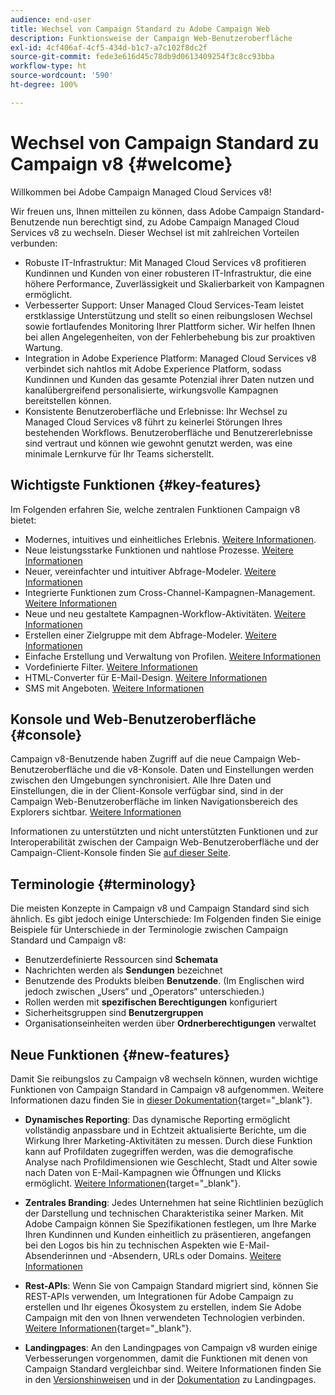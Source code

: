 ```yaml
---
audience: end-user
title: Wechsel von Campaign Standard zu Adobe Campaign Web
description: Funktionsweise der Campaign Web-Benutzeroberfläche
exl-id: 4cf406af-4cf5-434d-b1c7-a7c102f8dc2f
source-git-commit: fede3e616d45c78db9d0613409254f3c8cc93bba
workflow-type: ht
source-wordcount: '590'
ht-degree: 100%

---
```


# Wechsel von Campaign Standard zu Campaign v8 {#welcome}

<!--
We are thrilled to annonce that you, as a Campaign Standard user, can now benefit from the new version of Adobe Campaign Web User Interface. The migration is seemless and will allow you to use all the intuitive features designed to simplify the creation of personalized cross-channel campaigns. Campaign Web User Interface also brings a connected canvas with Adobe Experience Platform for a unified experience.
-->

Willkommen bei Adobe Campaign Managed Cloud Services v8!

Wir freuen uns, Ihnen mitteilen zu können, dass Adobe Campaign Standard-Benutzende nun berechtigt sind, zu Adobe Campaign Managed Cloud Services v8 zu wechseln. Dieser Wechsel ist mit zahlreichen Vorteilen verbunden:

* Robuste IT-Infrastruktur: Mit Managed Cloud Services v8 profitieren Kundinnen und Kunden von einer robusteren IT-Infrastruktur, die eine höhere Performance, Zuverlässigkeit und Skalierbarkeit von Kampagnen ermöglicht.
* Verbesserter Support: Unser Managed Cloud Services-Team leistet erstklassige Unterstützung und stellt so einen reibungslosen Wechsel sowie fortlaufendes Monitoring Ihrer Plattform sicher. Wir helfen Ihnen bei allen Angelegenheiten, von der Fehlerbehebung bis zur proaktiven Wartung.
* Integration in Adobe Experience Platform: Managed Cloud Services v8 verbindet sich nahtlos mit Adobe Experience Platform, sodass Kundinnen und Kunden das gesamte Potenzial ihrer Daten nutzen und kanalübergreifend personalisierte, wirkungsvolle Kampagnen bereitstellen können.
* Konsistente Benutzeroberfläche und Erlebnisse: Ihr Wechsel zu Managed Cloud Services v8 führt zu keinerlei Störungen Ihres bestehenden Workflows. Benutzeroberfläche und Benutzererlebnisse sind vertraut und können wie gewohnt genutzt werden, was eine minimale Lernkurve für Ihr Teams sicherstellt.

<!--
As a Campaign Standard user, we now offer you a way to migrate to Adobe Campaign v8. You will benefit from both the new Campaign Web interface and the v8 console.
-->

## Wichtigste Funktionen {#key-features}

Im Folgenden erfahren Sie, welche zentralen Funktionen Campaign v8 bietet:

* Modernes, intuitives und einheitliches Erlebnis. [Weitere Informationen](../get-started/connect-to-campaign.md).
* Neue leistungsstarke Funktionen und nahtlose Prozesse. [Weitere Informationen](../get-started/user-interface.md)
* Neuer, vereinfachter und intuitiver Abfrage-Modeler. [Weitere Informationen](../query/query-modeler-overview.md)
* Integrierte Funktionen zum Cross-Channel-Kampagnen-Management. [Weitere Informationen](../msg/gs-messages.md)
* Neue und neu gestaltete Kampagnen-Workflow-Aktivitäten. [Weitere Informationen](../workflows/gs-workflows.md)
* Erstellen einer Zielgruppe mit dem Abfrage-Modeler. [Weitere Informationen](../query/query-modeler-overview.md)
* Einfache Erstellung und Verwaltung von Profilen. [Weitere Informationen](../audience/about-recipients.md)
* Vordefinierte Filter. [Weitere Informationen](../get-started/predefined-filters.md)
* HTML-Converter für E-Mail-Design. [Weitere Informationen](../email/existing-content.md)
* SMS mit Angeboten. [Weitere Informationen](../msg/offers.md)

## Konsole und Web-Benutzeroberfläche {#console}

Campaign v8-Benutzende haben Zugriff auf die neue Campaign Web-Benutzeroberfläche und die v8-Konsole. Daten und Einstellungen werden zwischen den Umgebungen synchronisiert. Alle Ihre Daten und Einstellungen, die in der Client-Konsole verfügbar sind, sind in der Campaign Web-Benutzeroberfläche im linken Navigationsbereich des Explorers sichtbar. [Weitere Informationen](../get-started/user-interface.md#user-interface-explorer)

Informationen zu unterstützten und nicht unterstützten Funktionen und zur Interoperabilität zwischen der Campaign Web-Benutzeroberfläche und der Campaign-Client-Konsole finden Sie [auf dieser Seite](../get-started/capability-matrix.md).

## Terminologie {#terminology}

Die meisten Konzepte in Campaign v8 und Campaign Standard sind sich ähnlich. Es gibt jedoch einige Unterschiede: Im Folgenden finden Sie einige Beispiele für Unterschiede in der Terminologie zwischen Campaign Standard und Campaign v8:

<!--
* Profiles are **Recipients** in the console. [Learn more](../audience/gs-audiences-recipients.md).
* Test profiles are **Seed addresses**. [Learn more](../preview-test/test-deliveries.md).
* The delivery preparation is the **Delivery analysis**. [Learn more](../monitor/prepare-send.md).
* Audiences are **Lists**. [Learn more](../audience/gs-audiences-recipients.md).
-->

* Benutzerdefinierte Ressourcen sind **Schemata**
* Nachrichten werden als **Sendungen** bezeichnet
* Benutzende des Produkts bleiben **Benutzende**. (Im Englischen wird jedoch zwischen „Users“ und „Operators“ unterschieden.)
* Rollen werden mit **spezifischen Berechtigungen** konfiguriert
* Sicherheitsgruppen sind **Benutzergruppen**
* Organisationseinheiten werden über **Ordnerberechtigungen** verwaltet

## Neue Funktionen {#new-features}

Damit Sie reibungslos zu Campaign v8 wechseln können, wurden wichtige Funktionen von Campaign Standard in Campaign v8 aufgenommen. Weitere Informationen dazu finden Sie in [dieser Dokumentation](https://experienceleague.adobe.com/docs/experience-cloud/campaign/campaign-standard-migration-home.html?lang=de){target="_blank"}.

* **Dynamisches Reporting**: Das dynamische Reporting ermöglicht vollständig anpassbare und in Echtzeit aktualisierte Berichte, um die Wirkung Ihrer Marketing-Aktivitäten zu messen. Durch diese Funktion kann auf Profildaten zugegriffen werden, was die demografische Analyse nach Profildimensionen wie Geschlecht, Stadt und Alter sowie nach Daten von E-Mail-Kampagnen wie Öffnungen und Klicks ermöglicht. [Weitere Informationen](https://experienceleague.adobe.com/docs/experience-cloud/campaign/reporting/get-started-reporting.html?lang=de){target="_blank"}.

* **Zentrales Branding**: Jedes Unternehmen hat seine Richtlinien bezüglich der Darstellung und technischen Charakteristika seiner Marken. Mit Adobe Campaign können Sie Spezifikationen festlegen, um Ihre Marke Ihren Kundinnen und Kunden einheitlich zu präsentieren, angefangen bei den Logos bis hin zu technischen Aspekten wie E-Mail-Absenderinnen und -Absendern, URLs oder Domains. [Weitere Informationen](https://experienceleague.adobe.com/docs/experience-cloud/campaign/branding/branding-gs.html?lang=de)

* **Rest-APIs**: Wenn Sie von Campaign Standard migriert sind, können Sie REST-APIs verwenden, um Integrationen für Adobe Campaign zu erstellen und Ihr eigenes Ökosystem zu erstellen, indem Sie Adobe Campaign mit den von Ihnen verwendeten Technologien verbinden. [Weitere Informationen](https://experienceleague.adobe.com/docs/experience-cloud/campaign/apis/get-started-apis.html?lang=de){target="_blank"}.

* **Landingpages**: An den Landingpages von Campaign v8 wurden einige Verbesserungen vorgenommen, damit die Funktionen mit denen von Campaign Standard vergleichbar sind. Weitere Informationen finden Sie in den [Versionshinweisen](../rn/release-notes.md#new-24-4) und in der [Dokumentation](../landing-pages/get-started-lp.md) zu Landingpages.

<!--
* Delivery Alerting: In addition to viewing notifications directly in Campaign, Adobe Campaign also provides an email alerting system to trigger email alerts to users or external stakeholders of important system activities. Create, manage, and receive customizable alerts and dashboards to keep track of delivery successes or failures. Adobe Campaign Delivery Alerting boosts efficiency by keeping all involved Adobe Campaign users in a company automatically informed about the delivery execution status, via email and dashboard. 

* Landing Pages: Landing pages are web forms that can be used to capture information on your audiences, offer subscriptions to a service, display data and grow your database. Landing pages can also be used for acquiring or updating existing profiles, and to set up a double opt-in mechanism, allowing you to to protect the platform from wrong or invalid email addresses, or spambots. [Learn more](../landing-pages/get-started-lp.md)
-->
